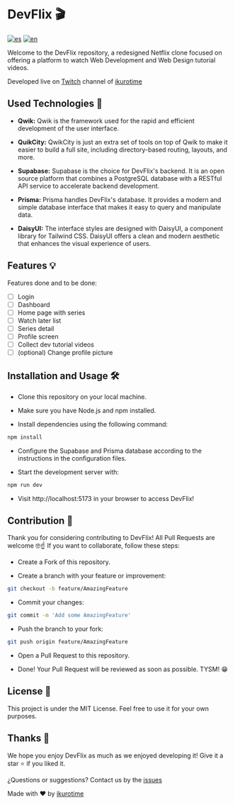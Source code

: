 # DevFlix 🎬
[![es](https://img.shields.io/badge/lang-es-red.svg)](https://github.com/ikurotime/devflix/blob/main/README.md)
[![en](https://img.shields.io/badge/lang-en-blue.svg)](https://github.com/ikurotime/devflix/blob/main/README.en.md)

Welcome to the DevFlix repository, a redesigned Netflix clone focused on offering a platform to watch Web Development and Web Design tutorial videos.

Developed live on [Twitch](https://twitch.tv/ikurotime) channel of [ikurotime](https://davidhuertas.dev)

## Used Technologies 🚀

- **Qwik:** Qwik is the framework used for the rapid and efficient development of the user interface.

- **QuikCity:** QwikCity is just an extra set of tools on top of Qwik to make it easier to build a full site, including directory-based routing, layouts, and more.

- **Supabase:** Supabase is the choice for DevFlix's backend. It is an open source platform that combines a PostgreSQL database with a RESTful API service to accelerate backend development.

- **Prisma:** Prisma handles DevFlix's database. It provides a modern and simple database interface that makes it easy to query and manipulate data.

- **DaisyUI:** The interface styles are designed with DaisyUI, a component library for Tailwind CSS. DaisyUI offers a clean and modern aesthetic that enhances the visual experience of users.

## Features 💡

Features done and to be done:

- [ ] Login
- [ ] Dashboard
- [ ] Home page with series
- [ ] Watch later list
- [ ] Series detail
- [ ] Profile screen
- [ ] Collect dev tutorial videos
- [ ] (optional) Change profile picture

## Installation and Usage 🛠️

- Clone this repository on your local machine.

- Make sure you have Node.js and npm installed.

- Install dependencies using the following command:

```bash
npm install
```

- Configure the Supabase and Prisma database according to the instructions in the configuration files.

- Start the development server with:

```bash
npm run dev
```

- Visit http://localhost:5173 in your browser to access DevFlix!

## Contribution 🤝

Thank you for considering contributing to DevFlix! All Pull Requests are welcome 🤓☝ If you want to collaborate, follow these steps:

- Create a Fork of this repository.

- Create a branch with your feature or improvement:

```bash
git checkout -b feature/AmazingFeature
```

- Commit your changes:

```bash
git commit -m 'Add some AmazingFeature'
```

- Push the branch to your fork:

```bash
git push origin feature/AmazingFeature
```

- Open a Pull Request to this repository.

- Done! Your Pull Request will be reviewed as soon as possible. TYSM! 😁

## License 📄

This project is under the MIT License. Feel free to use it for your own purposes.

## Thanks 🎉
We hope you enjoy DevFlix as much as we enjoyed developing it! Give it a star ⭐ if you liked it.

¿Questions or suggestions? Contact us by the [issues](https://github.com/ikurotime/devflix/issues)

Made with ❤️ by [ikurotime](https://davidhuertas.dev)